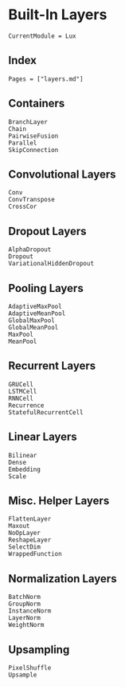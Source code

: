 # Built-In Layers

```@meta
CurrentModule = Lux
```

## Index

```@index
Pages = ["layers.md"]
```

## Containers

```@docs
BranchLayer
Chain
PairwiseFusion
Parallel
SkipConnection
```

## Convolutional Layers

```@docs
Conv
ConvTranspose
CrossCor
```

## Dropout Layers

```@docs
AlphaDropout
Dropout
VariationalHiddenDropout
```

## Pooling Layers

```@docs
AdaptiveMaxPool
AdaptiveMeanPool
GlobalMaxPool
GlobalMeanPool
MaxPool
MeanPool
```

## Recurrent Layers

```@docs
GRUCell
LSTMCell
RNNCell
Recurrence
StatefulRecurrentCell
```

## Linear Layers

```@docs
Bilinear
Dense
Embedding
Scale
```

## Misc. Helper Layers

```@docs
FlattenLayer
Maxout
NoOpLayer
ReshapeLayer
SelectDim
WrappedFunction
```

## Normalization Layers

```@docs
BatchNorm
GroupNorm
InstanceNorm
LayerNorm
WeightNorm
```

## Upsampling

```@docs
PixelShuffle
Upsample
```
